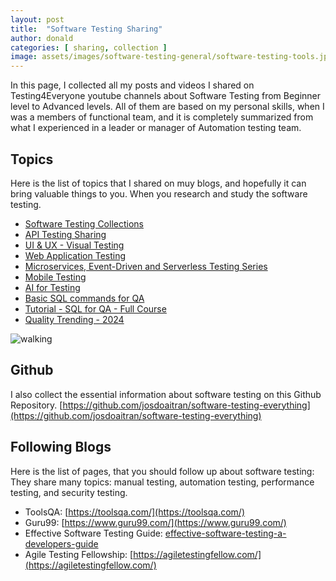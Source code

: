 ```yaml
---
layout: post
title:  "Software Testing Sharing"
author: donald
categories: [ sharing, collection ]
image: assets/images/software-testing-general/software-testing-tools.jpg
---
```


In this page, I collected all my posts and videos I shared on Testing4Everyone youtube channels about Software Testing from Beginner level to Advanced levels.
All of them are based on my personal skills, when I was a members of functional team, and it is completely summarized from what I experienced in a leader or manager of Automation testing team.

## Topics
Here is the list of topics that I shared on muy blogs, and hopefully it can bring valuable things to you. When you research and study the software testing.
- [Software Testing Collections](https://www.notion.so/Software-Testing-Collections-0a7a511ede8b4ec0832b729c2062cb8f?pvs=21)
- [API Testing Sharing](https://www.notion.so/API-Testing-Sharing-3359bd1c24c64c24830bc1e74fc0127b?pvs=21)
- [UI & UX - Visual Testing](https://www.notion.so/UI-UX-Visual-Testing-91a547a7b6bc4ea4bcf555bf3965288a?pvs=21)
- [Web Application Testing](https://www.notion.so/Web-Application-Testing-932afe956ebc4b0d997fe7dd1dd5c778?pvs=21)
- [Microservices, Event-Driven and Serverless Testing Series](https://www.notion.so/Microservices-Event-Driven-and-Serverless-Testing-Series-97d90011d62c4d48bc290090262afe4c?pvs=21)
- [Mobile Testing](https://www.notion.so/Mobile-Testing-ef9d5fb979c847a89ac6c96b5e6a7198?pvs=21)
- [AI for Testing](https://www.notion.so/AI-for-Testing-f1eede6cd0ea4c30b86260c69612a89d?pvs=21)
- [Basic SQL commands for QA](https://www.notion.so/Basic-SQL-commands-for-QA-f644d3cf30d74a1c9b472a58fd4a9ee9?pvs=21)
- [Tutorial - SQL for QA - Full Course](https://www.notion.so/Tutorial-SQL-for-QA-Full-Course-9aeb5d625ad147ba86ab9c6c7eb19c03?pvs=21)
- [Quality Trending - 2024](https://www.notion.so/Quality-Trending-2024-683a42e4eb78483d9a536699d7f4ca4c?pvs=21)

![walking](https://ds6br8f5qp1u2.cloudfront.net/blog/wp-content/uploads/2021/03/7-Common-Types-of-Software-Testing@1x.png?x99741)

## Github

I also collect the essential information about software testing on this Github Repository.
[https://github.com/josdoaitran/software-testing-everything](https://github.com/josdoaitran/software-testing-everything)

## Following Blogs
Here is the list of pages, that you should follow up about software testing:
They share many topics: manual testing, automation testing, performance testing, and security testing.

- ToolsQA: [https://toolsqa.com/](https://toolsqa.com/)
- Guru99: [https://www.guru99.com/](https://www.guru99.com/)
- Effective Software Testing Guide: [effective-software-testing-a-developers-guide](https://henrikwarne.com/2022/06/19/effective-software-testing-a-developers-guide/)
- Agile Testing Fellowship: [https://agiletestingfellow.com/](https://agiletestingfellow.com/)
